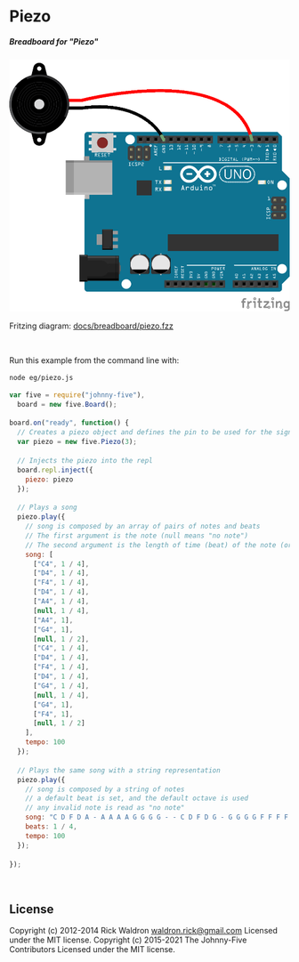 <!--remove-start-->

# Piezo

<!--remove-end-->






##### Breadboard for "Piezo"



![docs/breadboard/piezo.png](breadboard/piezo.png)<br>

Fritzing diagram: [docs/breadboard/piezo.fzz](breadboard/piezo.fzz)

&nbsp;




Run this example from the command line with:
```bash
node eg/piezo.js
```


```javascript
var five = require("johnny-five"),
  board = new five.Board();

board.on("ready", function() {
  // Creates a piezo object and defines the pin to be used for the signal
  var piezo = new five.Piezo(3);

  // Injects the piezo into the repl
  board.repl.inject({
    piezo: piezo
  });

  // Plays a song
  piezo.play({
    // song is composed by an array of pairs of notes and beats
    // The first argument is the note (null means "no note")
    // The second argument is the length of time (beat) of the note (or non-note)
    song: [
      ["C4", 1 / 4],
      ["D4", 1 / 4],
      ["F4", 1 / 4],
      ["D4", 1 / 4],
      ["A4", 1 / 4],
      [null, 1 / 4],
      ["A4", 1],
      ["G4", 1],
      [null, 1 / 2],
      ["C4", 1 / 4],
      ["D4", 1 / 4],
      ["F4", 1 / 4],
      ["D4", 1 / 4],
      ["G4", 1 / 4],
      [null, 1 / 4],
      ["G4", 1],
      ["F4", 1],
      [null, 1 / 2]
    ],
    tempo: 100
  });

  // Plays the same song with a string representation
  piezo.play({
    // song is composed by a string of notes
    // a default beat is set, and the default octave is used
    // any invalid note is read as "no note"
    song: "C D F D A - A A A A G G G G - - C D F D G - G G G G F F F F - -",
    beats: 1 / 4,
    tempo: 100
  });

});

```








&nbsp;

<!--remove-start-->

## License
Copyright (c) 2012-2014 Rick Waldron <waldron.rick@gmail.com>
Licensed under the MIT license.
Copyright (c) 2015-2021 The Johnny-Five Contributors
Licensed under the MIT license.

<!--remove-end-->
